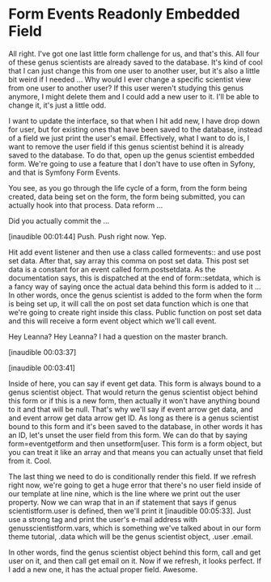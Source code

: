 # Form Events Readonly Embedded Field

 All right. I've got one last little form challenge for us, and that's this. All four of these genus scientists are already saved to the database. It's kind of cool that I can just change this from one user to another user, but it's also a little bit weird if I needed ... Why would I ever change a specific scientist view from one user to another user? If this user weren't studying this genus anymore, I might delete them and I could add a new user to it. I'll be able to change it, it's just a little odd.

 I want to update the interface, so that when I hit add new, I have drop down for user, but for existing ones that have been saved to the database, instead of a field we just print the user's email. Effectively, what I want to do is, I want to remove the user field if this genus scientist behind it is already saved to the database. To do that, open up the genus scientist embedded form. We're going to use a feature that I don't have to use often in Syfony, and that is Symfony Form Events.

 You see, as you go through the life cycle of a form, from the form being created, data being set on the form, the form being submitted, you can actually hook into that process. Data reform ...

 Did you actually commit the ...

 [inaudible 00:01:44] Push. Push right now. Yep.

 Hit add event listener and then use a class called formevents:: and use post set data. After that, say array this comma on post set data. This post set data is a constant for an event called form.postsetdata. As the documentation says, this is dispatched at the end of form::setdata, which is a fancy way of saying once the actual data behind this form is added to it ... In other words, once the genus scientist is added to the form when the form is being set up, it will call the on post set data function which is one that we're going to create right inside this class. Public function on post set data and this will receive a form event object which we'll call event.

 Hey Leanna? Hey Leanna? I had a question on the master branch.

 [inaudible 00:03:37]

 [inaudible 00:03:41]

 Inside of here, you can say if event get data. This form is always bound to a genus scientist object. That would return the genus scientist object behind this form or if this is a new form, then actually it won't have anything bound to it and that will be null. That's why we'll say if event arrow get data, and and event arrow get data arrow get ID. As long as there is a genus scientist bound to this form and it's been saved to the database, in other words it has an ID, let's unset the user field from this form. We can do that by saying form=eventgetform and then unsetform[user. This form is a form object, but you can treat it like an array and that means you can actually unset that field from it. Cool.

 The last thing we need to do is conditionally render this field. If we refresh right now, we're going to get a huge error that there's no user field inside of our template at line nine, which is the line where we print out the user property. Now we can wrap that in an if statement that says if genus scientistform.user is defined, then we'll print it [inaudible 00:05:33]. Just use a strong tag and print the user's e-mail address with genusscientistform.vars, which is something we've talked about in our form theme tutorial, .data which will be the genus scientist object, .user .email.

 In other words, find the genus scientist object behind this form, call and get user on it, and then call get email on it. Now if we refresh, it looks perfect. If I add a new one, it has the actual proper field. Awesome.
 
